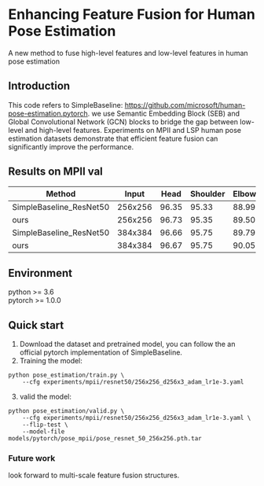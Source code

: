 # Enhancing Feature Fusion for Human Pose Estimation
A new method to fuse high-level features and low-level features in human pose estimation

## Introduction
This code refers to SimpleBaseline: https://github.com/microsoft/human-pose-estimation.pytorch. we use Semantic Embedding Block (SEB) and Global Convolutional Network (GCN) blocks to bridge the gap between low-level and high-level features. Experiments on MPII and LSP human pose estimation datasets demonstrate that efficient feature fusion can significantly improve the performance.

## Results on MPII val
| Method | Input | Head | Shoulder | Elbow | Wrist | Hip | Knee | Ankle | Mean |
|---|---|---|---|---|---|---|---|---|---|
| SimpleBaseline_ResNet50| 256x256 | 96.35 | 95.33 | 88.99 | 83.18 | 88.42 | 83.96 | 79.59 | 88.53 |
| ours | 256x256 | 96.73 | 95.35 | 89.50 | 83.73 | 88.23 | 84.43 | 79.92 | 88.82 |
| SimpleBaseline_ResNet50| 384x384 | 96.66 | 95.75 | 89.79 | 84.61 | 88.52 | 84.67 | 79.29 | 89.07 |
| ours | 384x384 | 96.67 | 95.75 | 90.05 | 85.58 | 88.85 | 84.73 | 79.74| 89.35 |



## Environment
python >= 3.6 \
pytorch >= 1.0.0

## Quick start
1. Download the dataset and pretrained model, you can follow the an official pytorch implementation of SimpleBaseline.
2. Training the model:

```
python pose_estimation/train.py \
    --cfg experiments/mpii/resnet50/256x256_d256x3_adam_lr1e-3.yaml
```
3. valid the model:

```
python pose_estimation/valid.py \
    --cfg experiments/mpii/resnet50/256x256_d256x3_adam_lr1e-3.yaml \
    --flip-test \
    --model-file models/pytorch/pose_mpii/pose_resnet_50_256x256.pth.tar
```


### Future work
look forward to multi-scale feature fusion structures.
